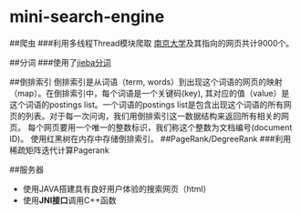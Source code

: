 # mini-search-engine
##爬虫
###利用多线程Thread模块爬取 [南京大学](http://www.nju.edu.cn)及其指向的网页共计9000个。

##分词
###使用了[jieba分词](https://github.com/fxsjy/jieba)

##倒排索引
倒排索引是从词语（term, words）到出现这个词语的网页的映射（map）。在倒排索引中，每个词语是一个关键码(key), 其对应的值（value）是这个词语的postings list。一个词语的postings list是包含出现这个词语的所有网页的列表。对于每一次问询，我们用倒排索引这一数据结构来返回所有相关的网页。
每个网页要用一个唯一的整数标识，我们称这个整数为文档编号(document ID)。
使用红黑树在内存中存储倒排索引。
##PageRank/DegreeRank
###利用稀疏矩阵迭代计算Pagerank

##服务器
- 使用JAVA搭建具有良好用户体验的搜索网页（html）
- 使用**JNI接口**调用C++函数